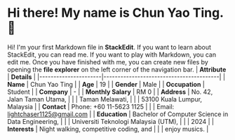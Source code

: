 # **Hi there! My name is Chun Yao Ting. 👋**

Hi! I'm your first Markdown file in **StackEdit**. If you want to learn about StackEdit, you can read me. If you want to play with Markdown, you can edit me. Once you have finished with me, you can create new files by opening the **file explorer** on the left corner of the navigation bar.
| **Attribute**       | **Details**                             |
|----------------------|-----------------------------------------|
| **Name**            | Chun Yao Ting                           |
| **Age**             | 19                                        |
| **Gender**          | Male                                    |
| **Occupation**      | Student                                 |
| **Company**         | -                                      |
| **Monthly Salary**  | RM 0                                |
| **Address**         | No. 42, Jalan Taman Utama,             |
|                      | Taman Melawati,                       |
|                      | 53100 Kuala Lumpur, Malaysia          |
| **Contact**         | Phone: +60 11-5623 1125                |
|                      | Email: lightchaser1125@gmail.com      |
| **Education**       | Bachelor of Computer Science in Data Engineering,        |
|                      | Universiti Teknologi Malaysia (UTM),  |
|                      | 2024                                   |
| **Interests**       | Night walking,  competitive coding, and |
|                      | enjoy musics.                           |
